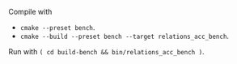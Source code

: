 Compile with

- `cmake --preset bench`.
- `cmake --build --preset bench --target relations_acc_bench`.

Run with `( cd build-bench && bin/relations_acc_bench )`.
